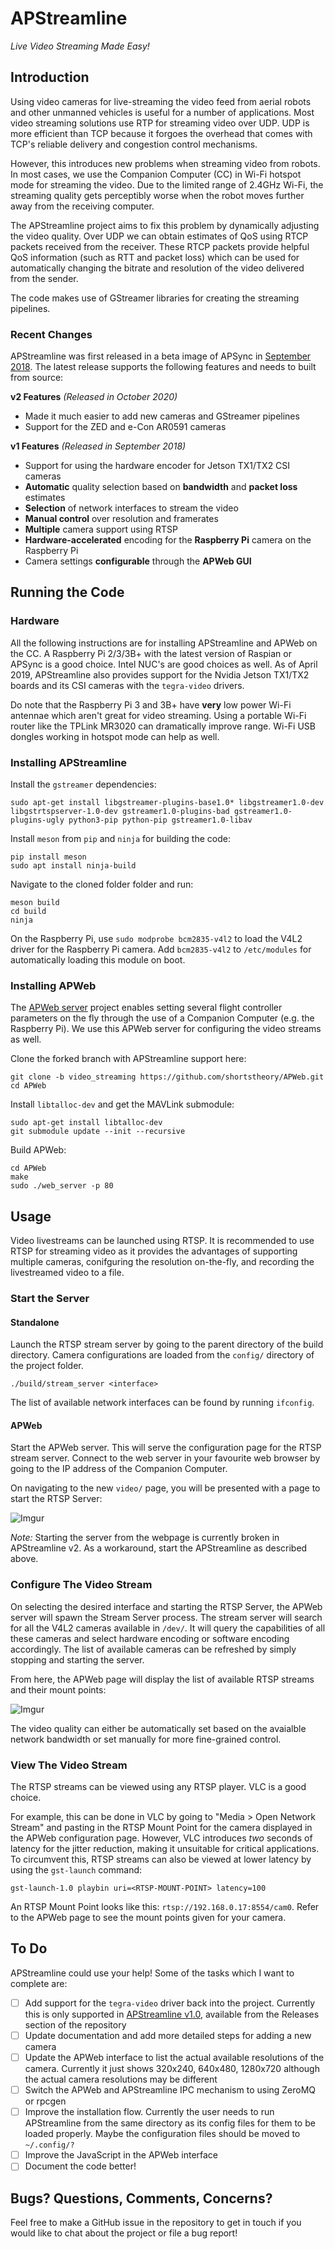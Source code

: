 # APStreamline

*Live Video Streaming Made Easy!*

## Introduction

Using video cameras for live-streaming the video feed from aerial robots and other unmanned vehicles is useful for a number of applications. Most video streaming solutions use RTP for streaming video over UDP. UDP is more efficient than TCP because it forgoes the overhead that comes with TCP's reliable delivery and congestion control mechanisms.

However, this introduces new problems when streaming video from robots. In most cases, we use the Companion Computer (CC) in Wi-Fi hotspot mode for streaming the video. Due to the limited range of 2.4GHz Wi-Fi, the streaming quality gets perceptibly worse when the robot moves further away from the receiving computer.

The APStreamline project aims to fix this problem by dynamically adjusting the video quality. Over UDP we can obtain estimates of QoS using RTCP packets received from the receiver. These RTCP packets provide helpful QoS information (such as RTT and packet loss) which can be used for automatically changing the bitrate and resolution of the video delivered from the sender.

The code makes use of GStreamer libraries for creating the streaming pipelines.

### Recent Changes

APStreamline was first released in a beta image of APSync in [September 2018](https://discuss.ardupilot.org/t/apsync-with-apstreamline-beta/33247). The latest release supports the following features and needs to built from source:

**v2 Features** *(Released in October 2020)*

* Made it much easier to add new cameras and GStreamer pipelines
* Support for the ZED and e-Con AR0591 cameras

**v1 Features** *(Released in September 2018)*

* Support for using the hardware encoder for Jetson TX1/TX2
CSI cameras
* **Automatic** quality selection based on **bandwidth** and
**packet loss** estimates 
* **Selection** of network interfaces to stream the video 
* **Manual control** over resolution and framerates 
* **Multiple** camera support using RTSP 
* **Hardware-accelerated** encoding for the **Raspberry Pi**
camera on the Raspberry Pi
* Camera settings **configurable** through the **APWeb GUI**

## Running the Code

### Hardware

All the following instructions are for installing APStreamline and APWeb on the CC. A Raspberry Pi 2/3/3B+ with the latest version of Raspian or APSync is a good choice. Intel NUC's are good choices as well. As of April 2019, APStreamline also provides support for the Nvidia Jetson TX1/TX2 boards and its CSI cameras with the `tegra-video` drivers. 

Do note that the Raspberry Pi 3 and 3B+ have **very** low power Wi-Fi antennae which aren't great for video streaming. Using a portable Wi-Fi router like the TPLink MR3020 can dramatically improve range. Wi-Fi USB dongles working in hotspot mode can help as well.

### Installing APStreamline

Install the `gstreamer` dependencies:

```
sudo apt-get install libgstreamer-plugins-base1.0* libgstreamer1.0-dev libgstrtspserver-1.0-dev gstreamer1.0-plugins-bad gstreamer1.0-plugins-ugly python3-pip python-pip gstreamer1.0-libav
```

Install `meson` from `pip` and `ninja` for building the code:

```
pip install meson
sudo apt install ninja-build
```

Navigate to the cloned folder folder and run:

```
meson build
cd build
ninja
```

On the Raspberry Pi, use `sudo modprobe bcm2835-v4l2` to load the V4L2 driver for the Raspberry Pi camera. Add `bcm2835-v4l2` to `/etc/modules` for automatically loading this module on boot.

### Installing APWeb

The [APWeb server](https://github.com/shortstheory/APWeb) project enables setting several flight controller parameters on the fly through the use of a Companion Computer (e.g. the Raspberry Pi). We use this APWeb server for configuring the video streams as well.

Clone the forked branch with APStreamline support here:

```
git clone -b video_streaming https://github.com/shortstheory/APWeb.git
cd APWeb
```

Install `libtalloc-dev` and get the MAVLink submodule:

```
sudo apt-get install libtalloc-dev
git submodule update --init --recursive
```

Build APWeb:

```
cd APWeb
make
sudo ./web_server -p 80
```

## Usage

Video livestreams can be launched using RTSP. It is recommended to use RTSP for streaming video as it provides the advantages of supporting multiple cameras, conifguring the resolution on-the-fly, and recording the livestreamed video to a file.

### Start the Server

#### Standalone

Launch the RTSP stream server by going to the parent directory of the build directory. Camera configurations are loaded from the `config/` directory of the project folder.

`./build/stream_server <interface>`

The list of available network interfaces can be found by running `ifconfig`.

#### APWeb

Start the APWeb server. This will serve the configuration page for the RTSP stream server. Connect to the web server in your favourite web browser by going to the IP address of the Companion Computer.

On navigating to the new `video/` page, you will be presented with a page to start the RTSP Server:

![Imgur](https://i.imgur.com/tgxesUP.png)

*Note:* Starting the server from the webpage is currently broken in APStreamline v2. As a workaround, start the APStreamline as described above.

### Configure The Video Stream

On selecting the desired interface and starting the RTSP Server, the APWeb server will spawn the Stream Server process. The stream server will search for all the V4L2 cameras available in `/dev/`. It will query the capabilities of all these cameras and select hardware encoding or software encoding accordingly. The list of available cameras can be refreshed by simply stopping and starting the server.

From here, the APWeb page will display the list of available RTSP streams and their mount points:

![Imgur](https://i.imgur.com/Ac76ScX.png)

The video quality can either be automatically set based on the avaialble network bandwidth or set manually for more fine-grained control.

### View The Video Stream

The RTSP streams can be viewed using any RTSP player. VLC is a good choice.

For example, this can be done in VLC by going to "Media > Open Network Stream" and pasting in the RTSP Mount Point for the camera displayed in the APWeb configuration page. However, VLC introduces *two* seconds of latency for the jitter reduction, making it unsuitable for critical applications. To circumvent this, RTSP streams can also be viewed at lower latency by using the `gst-launch` command:

`gst-launch-1.0 playbin uri=<RTSP-MOUNT-POINT> latency=100`

An RTSP Mount Point looks like this: `rtsp://192.168.0.17:8554/cam0`. Refer to the APWeb page to see the mount points given for your camera.

## To Do

APStreamline could use your help! Some of the tasks which I want to complete are:

- [ ] Add support for the `tegra-video` driver back into the project. Currently this is only supported in [APStreamline v1.0](https://github.com/shortstheory/adaptive-streaming/releases/tag/v1.0), available from the Releases section of the repository
- [ ] Update documentation and add more detailed steps for adding a new camera
- [ ] Update the APWeb interface to list the actual available resolutions of the camera. Currently it just shows 320x240, 640x480, 1280x720 although the actual camera resolutions may be different
- [ ] Switch the APWeb and APStreamline IPC mechanism to using ZeroMQ or rpcgen
- [ ] Improve the installation flow. Currently the user needs to run APStreamline from the same directory as its config files for them to be loaded properly. Maybe the configuration files should be moved to `~/.config/?`
- [ ] Improve the JavaScript in the APWeb interface
- [ ] Document the code better!

## Bugs? Questions, Comments, Concerns?

Feel free to make a GitHub issue in the repository to get in touch if you would like to chat about the project or file a bug report!